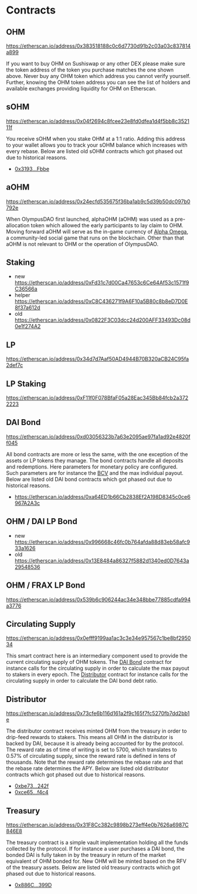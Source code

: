 # Contracts

## OHM

https://etherscan.io/address/0x383518188c0c6d7730d91b2c03a03c837814a899

If you want to buy OHM on Sushiswap or any other DEX please make sure the token
address of the token you purchase matches the one shown above. Never buy any OHM
token which address you cannot verify yourself. Further, knowing the OHM token
address you can see the list of holders and available exchanges providing
liquidity for OHM on Etherscan.

## sOHM

https://etherscan.io/address/0x04f2694c8fcee23e8fd0dfea1d4f5bb8c352111f

You receive sOHM when you stake OHM at a 1:1 ratio. Adding this address to your
wallet allows you to track your sOHM balance which increases with every rebase.
Below are listed old sOHM contracts which got phased out due to historical
reasons.

- [0x3193...Fbbe](https://etherscan.io/address/0x31932E6e45012476ba3A3A4953cbA62AeE77Fbbe)

## aOHM

https://etherscan.io/address/0x24ecfd535675f36ba1ab9c5d39b50dc097b0792e

When OlympusDAO first launched, alphaOHM (aOHM) was used as a pre-allocation
token which allowed the early participants to lay claim to OHM. Moving forward
aOHM will serve as the in-game currency of [Alpha Omega](https://medium.com/@alpha_omega/alpha-omega-a-tale-of-two-cities-80a94966376b),
a community-led social game that runs on the blockchain. Other than that aOHM is
not relevant to OHM or the operation of OlympusDAO.

## Staking

- new https://etherscan.io/address/0xFd31c7d00Ca47653c6Ce64Af53c1571f9C36566a
- helper https://etherscan.io/address/0xC8C436271f9A6F10a5B80c8b8eD7D0E8f37a612d
- old https://etherscan.io/address/0x0822F3C03dcc24d200AFF33493Dc08d0e1f274A2

## LP

https://etherscan.io/address/0x34d7d7Aaf50AD4944B70B320aCB24C95fa2def7c

## LP Staking

https://etherscan.io/address/0xF11f0F078BfaF05a28Eac345Bb84fcb2a3722223

## DAI Bond

https://etherscan.io/address/0xd03056323b7a63e2095ae97fa1ad92e4820ff045

All bond contracts are more or less the same, with the one exception of the
assets or LP tokens they manage. The bond contracts handle all deposits and
redemptions. Here parameters for monetary policy are configured.
Such parameters are for instance the [BCV](https://docs.olympusdao.finance/references/glossary#bcv) and the max
individual payout. Below are listed old DAI bond contracts which got phased out
due to historical reasons.

- https://etherscan.io/address/0xa64ED1b66Cb2838Ef2A198D8345c0ce6967A2A3c

## OHM / DAI LP Bond

- new https://etherscan.io/address/0x996668c46fc0b764afda88d83eb58afc933a1626
- old https://etherscan.io/address/0x13E8484a86327f5882d1340ed0D7643a29548536

## OHM / FRAX LP Bond

https://etherscan.io/address/0x539b6c906244ac34e348bbe77885cdfa994a3776

## Circulating Supply

https://etherscan.io/address/0x0efff9199aa1ac3c3e34e957567c1be8bf295034

This smart contract here is an intermediary component used to provide the
current circulating supply of OHM tokens. The [DAI Bond](#dai-bond) contract for
instance calls for the circulating supply in order to calculate the max payout
to stakers in every epoch. The [Distributor](#distributor) contract for instance
calls for the circulating supply in order to calculate the DAI bond debt ratio.

## Distributor

https://etherscan.io/address/0x73cfe6b116d161a2f9c165f7fc5270fb7dd2bb1e

The distributor contract receives minted OHM from the treasury in order to
drip-feed rewards to stakers. This means all OHM in the distributor is backed by
DAI, because it is already being accounted for by the protocol. The reward rate
as of time of writing is set to 5700, which translates to 0.57% of circulating
supply, since the reward rate is defined in tens of thousands. Note that the
reward rate determines the rebase rate and that the rebase rate determines the
APY. Below are listed old distributor contracts which got phased out due to
historical reasons.

- [0xbe73...242f](https://etherscan.io/address/0xbe731507810C8747C3E01E62c676b1cA6F93242f)
- [0xce65...f4c4](https://etherscan.io/address/0xce6568338708400d03f430d29f2eb40a33a3f4c4)

## Treasury

https://etherscan.io/address/0x31F8Cc382c9898b273eff4e0b7626a6987C846E8

The treasury contract is a simple vault implementation holding all the funds
collected by the protocol. If for instance a user purchases a DAI bond, the
bonded DAI is fully taken in by the treasury in return of the market equivalent
of OHM bonded for. New OHM will be minted based on the RFV of the treasury
assets. Below are listed old treasury contracts which got phased out due to
historical reasons.

- [0x886C...399D](https://etherscan.io/address/0x886CE997aa9ee4F8c2282E182aB72A705762399D)
